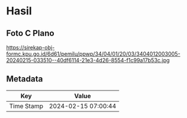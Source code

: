 # Hasil

## Foto C Plano

https://sirekap-obj-formc.kpu.go.id/6d61/pemilu/ppwp/34/04/01/20/03/3404012003005-20240215-033510--40df6114-21e3-4d26-8554-f1c99a17b53c.jpg


## Metadata

| Key        | Value               |
| ---------- | ------------------- |
| Time Stamp | 2024-02-15 07:00:44 |



